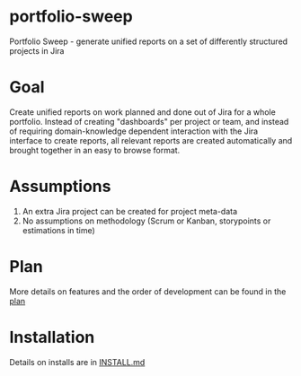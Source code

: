# portfolio-sweep
Portfolio Sweep - generate unified reports on a set of differently structured projects in Jira

# Goal
Create unified reports on work planned and done out of Jira for a whole portfolio.
Instead of creating "dashboards" per project or team, and instead of requiring domain-knowledge dependent interaction with the Jira interface to create reports, all relevant reports are created automatically and brought together in an easy to browse format.

# Assumptions
1. An extra Jira project can be created for project meta-data
2. No assumptions on methodology (Scrum or Kanban, storypoints or estimations in time)

# Plan
More details on features and the order of development can be found in the [plan](plan.md)

# Installation
Details on installs are in [INSTALL.md](INSTALL.md)

